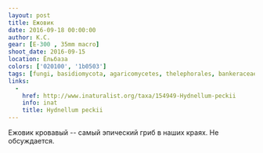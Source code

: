 ```yaml
---
layout: post
title: Ежовик
date: 2016-09-18 00:00:00
author: К.С.
gear: [E-300 , 35mm macro]
shoot_date: 2016-09-15
location: Ёльбаза
colors: ['020100', '1b0503']
tags: [fungi, basidiomycota, agaricomycetes, thelephorales, bankeraceae, hydnellum, hydnellum peckii]
links:
  -
    href: http://www.inaturalist.org/taxa/154949-Hydnellum-peckii
    info: inat
    title: Hydnellum peckii
---
```


Ежовик кровавый -- самый эпический гриб в наших краях. Не обсуждается.
